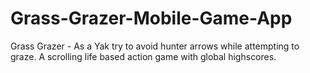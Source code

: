 # Grass-Grazer-Mobile-Game-App
Grass Grazer - As a Yak try to avoid hunter arrows while attempting to graze.  A scrolling life based action game with global highscores.
